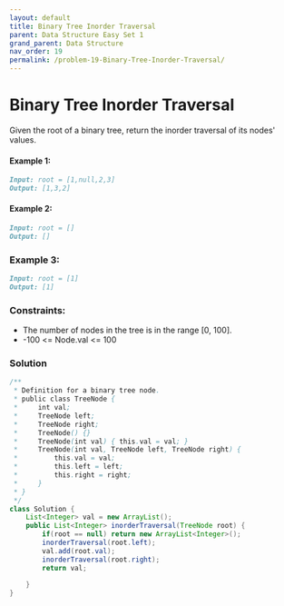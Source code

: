 ```yaml
---
layout: default
title: Binary Tree Inorder Traversal
parent: Data Structure Easy Set 1
grand_parent: Data Structure
nav_order: 19
permalink: /problem-19-Binary-Tree-Inorder-Traversal/
---
```

# Binary Tree Inorder Traversal

Given the root of a binary tree, return the inorder traversal of its nodes' values.

#### Example 1:
```markdown
Input: root = [1,null,2,3]
Output: [1,3,2]
```

#### Example 2:
```markdown
Input: root = []
Output: []
```

### Example 3:
```markdown
Input: root = [1]
Output: [1]
```
### Constraints:

* The number of nodes in the tree is in the range [0, 100].
* -100 <= Node.val <= 100

### Solution
```java
/**
 * Definition for a binary tree node.
 * public class TreeNode {
 *     int val;
 *     TreeNode left;
 *     TreeNode right;
 *     TreeNode() {}
 *     TreeNode(int val) { this.val = val; }
 *     TreeNode(int val, TreeNode left, TreeNode right) {
 *         this.val = val;
 *         this.left = left;
 *         this.right = right;
 *     }
 * }
 */
class Solution {
    List<Integer> val = new ArrayList();
    public List<Integer> inorderTraversal(TreeNode root) {
        if(root == null) return new ArrayList<Integer>();
        inorderTraversal(root.left);
        val.add(root.val);
        inorderTraversal(root.right);
        return val;
        
    }
}
```

